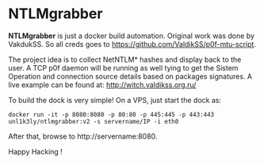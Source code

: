 # NTLMgrabber

**NTLMgrabber** is just a docker build automation. Original work was done by VakdukSS. So all creds goes to https://github.com/ValdikSS/p0f-mtu-script.

The project idea is to collect NetNTLM* hashes and display back to the user. A TCP p0f daemon will be running as well tying to get the Sistem Operation and connection source details based on packages signatures. A live example can be found at: http://witch.valdikss.org.ru/

To build the dock is very simple! On a VPS, just start the dock as:

`docker run -it -p 8080:8080 -p 80:80 -p 445:445 -p 443:443 unl1k3ly/ntlmgrabber:v2 -s servername/IP -i eth0` 

After that, browse to http://servername:8080.

Happy Hacking !
